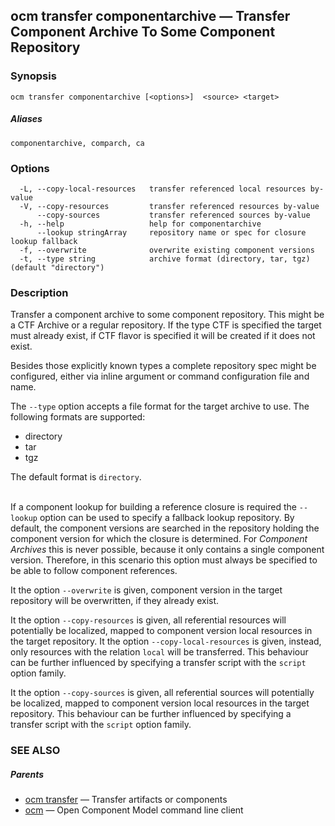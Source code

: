 ## ocm transfer componentarchive &mdash; Transfer Component Archive To Some Component Repository

### Synopsis

```
ocm transfer componentarchive [<options>]  <source> <target>
```

##### Aliases

```
componentarchive, comparch, ca
```

### Options

```
  -L, --copy-local-resources   transfer referenced local resources by-value
  -V, --copy-resources         transfer referenced resources by-value
      --copy-sources           transfer referenced sources by-value
  -h, --help                   help for componentarchive
      --lookup stringArray     repository name or spec for closure lookup fallback
  -f, --overwrite              overwrite existing component versions
  -t, --type string            archive format (directory, tar, tgz) (default "directory")
```

### Description


Transfer a component archive to some component repository. This might
be a CTF Archive or a regular repository.
If the type CTF is specified the target must already exist, if CTF flavor
is specified it will be created if it does not exist.

Besides those explicitly known types a complete repository spec might be configured,
either via inline argument or command configuration file and name.


The <code>--type</code> option accepts a file format for the
target archive to use. The following formats are supported:
- directory
- tar
- tgz

The default format is <code>directory</code>.

\
If a component lookup for building a reference closure is required
the <code>--lookup</code>  option can be used to specify a fallback
lookup repository. By default, the component versions are searched in
the repository holding the component version for which the closure is
determined. For *Component Archives* this is never possible, because
it only contains a single component version. Therefore, in this scenario
this option must always be specified to be able to follow component
references.


It the option <code>--overwrite</code> is given, component version in the
target repository will be overwritten, if they already exist.


It the option <code>--copy-resources</code> is given, all referential
resources will potentially be localized, mapped to component version local
resources in the target repository. It the option <code>--copy-local-resources</code>
is given, instead, only resources with the relation <code>local</code> will be
transferred. This behaviour can be further influenced by specifying a transfer
script with the <code>script</code> option family.


It the option <code>--copy-sources</code> is given, all referential
sources will potentially be localized, mapped to component version local
resources in the target repository.
This behaviour can be further influenced by specifying a transfer script
with the <code>script</code> option family.


### SEE ALSO

##### Parents

* [ocm transfer](ocm_transfer.md)	 &mdash; Transfer artifacts or components
* [ocm](ocm.md)	 &mdash; Open Component Model command line client

